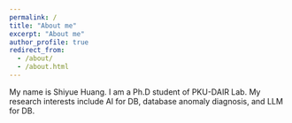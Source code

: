 ```yaml
---
permalink: /
title: "About me"
excerpt: "About me"
author_profile: true
redirect_from: 
  - /about/
  - /about.html
---
```


My name is Shiyue Huang. I am a Ph.D student of PKU-DAIR Lab. My research interests include AI for DB, database anomaly diagnosis, and LLM for DB.
